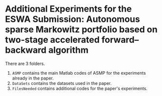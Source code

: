 # Additional Experiments for the ESWA Submission: Autonomous sparse Markowitz portfolio based on two-stage accelerated forward–backward algorithm

There are 3 folders.

1. `ASMP` contains the main Matlab codes of ASMP for the experiments already in the paper.
2. `DataSets` contains the datasets used in the paper.
3. `FilesNeeded` contains additional codes for the paper's experiments.
